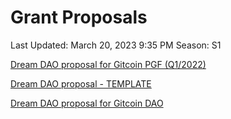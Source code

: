 # Grant Proposals

Last Updated: March 20, 2023 9:35 PM
Season: S1

[Dream DAO proposal for Gitcoin PGF (Q1/2022)](Grant%20Proposals%2042cdee6e2fe14a7491a4fd2c7b148afb/Dream%20DAO%20proposal%20for%20Gitcoin%20PGF%20(Q1%202022)%206ff2ff1eb4c74ca7aa8ace07f9e961f8.md)

[Dream DAO proposal - TEMPLATE](Grant%20Proposals%2042cdee6e2fe14a7491a4fd2c7b148afb/Dream%20DAO%20proposal%20-%20TEMPLATE%20b887bdf634ac4c9fbad0744994df7cd2.md)

[Dream DAO proposal for Gitcoin DAO](Grant%20Proposals%2042cdee6e2fe14a7491a4fd2c7b148afb/Dream%20DAO%20proposal%20for%20Gitcoin%20DAO%20bdd0dc57178944c491f715df6b6c7445.md)